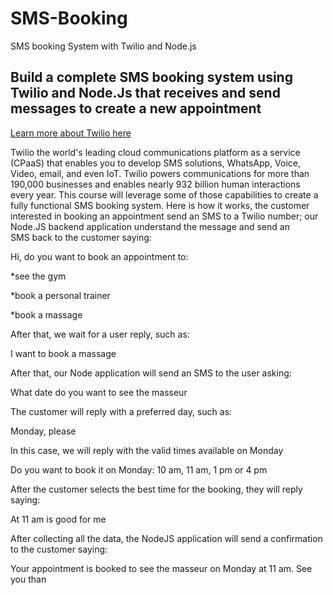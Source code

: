 # SMS-Booking
SMS booking System with Twilio and Node.js


## Build a complete SMS booking system using Twilio and Node.Js that receives and send messages to create a new appointment &nbsp;


[Learn more about Twilio here](www.twilio.com/referral/eCplne)&nbsp;

Twilio the world's leading cloud communications platform as a service (CPaaS) that enables you to develop SMS solutions, WhatsApp, Voice, Video, email, and even IoT. Twilio powers communications for more than 190,000 businesses and enables nearly 932 billion human interactions every year.
This course will leverage some of those capabilities to create a fully functional SMS booking system. Here is how it works, the customer interested in booking an appointment send an SMS to a Twilio number; our Node.JS backend application understand the message and send an SMS back to the customer saying:

Hi, do you want to book an appointment to:

\*see the gym

\*book a personal trainer

\*book a massage

After that, we wait for a user reply, such as:

I want to book a massage

After that, our Node application will send an SMS to the user asking:

What date do you want to see the masseur

The customer will reply with a preferred day, such as:

Monday, please

In this case, we will reply with the valid times available on Monday

Do you want to book it on Monday: 10 am, 11 am, 1 pm or 4 pm

After the customer selects the best time for the booking, they will reply saying:

At 11 am is good for me

After collecting all the data, the NodeJS application will send a confirmation to the customer saying:

Your appointment is booked to see the masseur on Monday at 11 am. See you than


